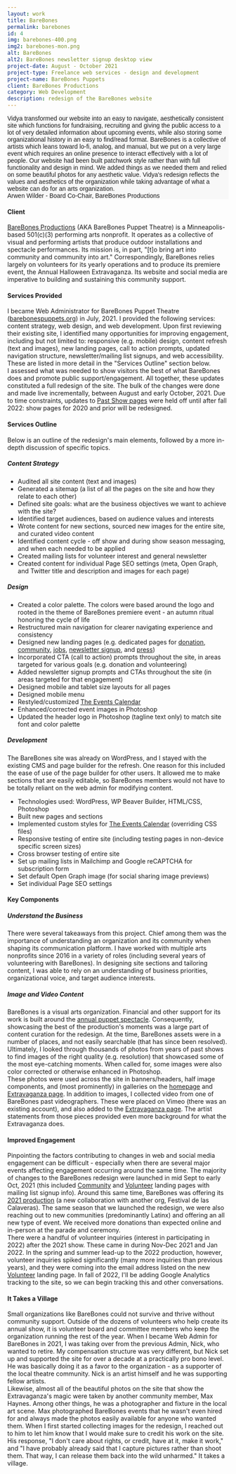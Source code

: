 ```yaml
---
layout: work
title: BareBones
permalink: barebones
id: 4
img: barebones-400.png
img2: barebones-mon.png
alt: BareBones
alt2: BareBones newsletter signup desktop view
project-date: August - October 2021
project-type: Freelance web services - design and development
project-name: BareBones Puppets
client: BareBones Productions
category: Web Development
description: redesign of the BareBones website
---
```

<div class="center-q" style="font-family: 'Montserrat',sans-serif;">
  <div class="quote1" style="background-color:#f8f8f8">
    <div class="txt">Vidya transformed our website into an easy to navigate, aesthetically consistent site which functions for fundraising, recruiting and giving the public access to a lot of very detailed information about upcoming events, while also storing some organizational history in an easy to find/read format. BareBones is a collective of artists which leans toward lo-fi, analog, and manual, but we put on a very large event which requires an online presence to interact effectively with a lot of people. Our website had been built patchwork style rather than with full functionality and design in mind. We added things as we needed them and relied on some beautiful photos for any aesthetic value. Vidya's redesign reflects the values and aesthetics of the organization while taking advantage of what a website can do for an arts organization.</div>
    <div class="from">Arwen Wilder - Board Co-Chair, BareBones Productions</div>
  </div>
</div>


<h4>Client</h4>
<div class="page-content-text">
<a href="https://barebonespuppets.org/" target="_blank">BareBones Productions</a> (AKA BareBones Puppet Theatre) is a Minneapolis-based 501(c)(3) performing arts nonprofit. It operates as a collective of visual and performing artists that produce outdoor installations and spectacle performances. Its mission is, in part, "[t]o bring art into community and community into art." Correspondingly, BareBones relies largely on volunteers for its yearly operations and to produce its premiere event, the Annual Halloween Extravaganza. Its website and social media are imperative to building and sustaining this community support.
</div>

<h4>Services Provided</h4>
<div class="page-content-text">
I became Web Administrator for BareBones Puppet Theatre (<a href="https://barebonespuppets.org/" target="_blank">barebonespuppets.org</a>) in July, 2021. I provided the following services: content strategy, web design, and web development. Upon first reviewing their existing site, I identified many opportunities for improving engagement, including but not limited to: responsive (e.g. mobile) design, content refresh (text and images), new landing pages, call to action prompts, updated navigation structure, newsletter/mailing list signups, and web accessibility. These are listed in more detail in the "Services Outline" section below.
</div>

<div class="page-content-text">
I assessed what was needed to show visitors the best of what BareBones does and promote public support/engagement. All together, these updates constituted a full redesign of the site. The bulk of the changes were done and made live incrementally, between August and early October, 2021. Due to time constraints, updates to <a href="https://barebonespuppets.org/halloweens-past/" target="_blank">Past Show pages</a> were held off until after fall 2022: show pages for 2020 and prior will be redesigned.    
</div>

<h4>Services Outline</h4>
<div class="page-content-text">
Below is an outline of the redesign's main elements, followed by a more in-depth discussion of specific topics.
</div>

<div class="page-content-text">
<h5>Content Strategy</h5>
<ul>
<li>Audited all site content (text and images)</li>
<li>Generated a sitemap (a list of all the pages on the site and how they relate to each other)</li>
<li>Defined site goals: what are the business objectives we want to achieve with the site?</li>
<li>Identified target audiences, based on audience values and interests</li>
<li>Wrote content for new sections, sourced new images for the entire site, and curated video content</li>
<li>Identified content cycle - off show and during show season messaging, and when each needed to be applied</li>
<li>Created mailing lists for volunteer interest and general newsletter</li>
<li>Created content for individual Page SEO settings (meta, Open Graph, and Twitter title and description and images for each page)</li>
</ul>   
</div>

<div class="page-content-text">
<h5>Design</h5>
<ul>
<li>Created a color palette. The colors were based around the logo and rooted in the theme of BareBones premiere event - an autumn ritual honoring the cycle of life</li>
<li>Restructured main navigation for clearer navigating experience and consistency</li>
<li>Designed new landing pages (e.g. dedicated pages for <a href="https://barebonespuppets.org/donate/" target="_blank">donation</a>, <a href="https://barebonespuppets.org/join-us/" target="_blank">community</a>, <a href="https://barebonespuppets.org/jobs/" target="_blank">jobs</a>, <a href="https://barebonespuppets.org/newsletter-signup/" target="_blank">newsletter signup</a>, and <a href="https://barebonespuppets.org/press/" target="_blank">press</a>)</li>
<li>Incorporated CTA (call to action) prompts throughout the site, in areas targeted for various goals (e.g. donation and volunteering)</li>
<li>Added newsletter signup prompts and CTAs throughout the site (in areas targeted for that engagement)</li>
<li>Designed mobile and tablet size layouts for all pages</li>
<li>Designed mobile menu</li>
<li>Restyled/customized <a href="https://barebonespuppets.org/community-calendar/" target="_blank">The Events Calendar</a></li>
<li>Enhanced/corrected event images in Photoshop</li>
<li>Updated the header logo in Photoshop (tagline text only) to match site font and color palette</li>
</ul>
</div>

<div class="page-content-text">
<h5>Development</h5>
The BareBones site was already on WordPress, and I stayed with the existing CMS and page builder for the refresh. One reason for this included the ease of use of the page builder for other users. It allowed me to make sections that are easily editable, so BareBones members would not have to be totally reliant on the web admin for modifying content.
<div style="margin-bottom:.25cm"></div>
<ul>
<li>Technologies used: WordPress, WP Beaver Builder, HTML/CSS, Photoshop</li>
<li>Built new pages and sections</li>
<li>Implemented custom styles for <a href="https://barebonespuppets.org/community-calendar/" target="_blank">The Events Calendar</a> (overriding CSS files)</li>
<li>Responsive testing of entire site (including testing pages in non-device specific screen sizes)</li>
<li>Cross browser testing of entire site</li>
<li>Set up mailing lists in Mailchimp and Google reCAPTCHA for subscription form</li>
<li>Set default Open Graph image (for social sharing image previews)</li>
<li>Set individual Page SEO settings</li>
</ul>
</div>

<h4>Key Components</h4>
<div style="margin-bottom:.50cm"></div>

<h5>Understand the Business</h5>
<div class="page-content-text">
There were several takeaways from this project. Chief among them was the importance of understanding an organization and its community when shaping its communication platform. I have worked with multiple arts nonprofits since 2016 in a variety of roles (including several years of volunteering with BareBones). In designing site sections and tailoring content, I was able to rely on an understanding of business priorities, organizational voice, and target audience interests.
</div>

<h5>Image and Video Content</h5>
<div class="page-content-text">
BareBones is a visual arts organization. Financial and other support for its work is built around the <a href="https://barebonespuppets.org/halloween-show/" target="_blank">annual puppet spectacle</a>. Consequently, showcasing the best of the production's moments was a large part of content curation for the redesign. At the time, BareBones assets were in a number of places, and not easily searchable (that has since been resolved). Ultimately, I looked through thousands of photos from years of past shows to find images of the right quality (e.g. resolution) that showcased some of the most eye-catching moments. When called for, some images were also color corrected or otherwise enhanced in Photoshop.  
</div>  

<div class="page-content-text">
These photos were used across the site in banners/headers, half image components, and (most prominently) in galleries on the <a href="https://barebonespuppets.org/" target="_blank">homepage</a> and <a href="https://barebonespuppets.org/halloween-show/" target="_blank">Extravaganza page</a>. In addition to images, I collected video from one of BareBones past videographers. These were placed on Vimeo (there was an existing account), and also added to the <a href="https://barebonespuppets.org/halloween-show/" target="_blank">Extravaganza page</a>. The artist statements from those pieces provided even more background for what the Extravaganza does.   
</div>  

<h4>Improved Engagement</h4>
<div class="page-content-text">
Pinpointing the factors contributing to changes in web and social media engagement can be difficult - especially when there are several major events affecting engagement occurring around the same time. The majority of changes to the BareBones redesign were launched in mid Sept to early Oct, 2021 (this included <a href="https://barebonespuppets.org/join-us/" target="_blank">Community</a> and <a href="https://barebonespuppets.org/volunteer/" target="_blank">Volunteer</a> landing pages with mailing list signup info). Around this same time, BareBones was offering its <a href="https://barebonespuppets.org/2021-show/" target="_blank">2021 production</a> (a new collaboration with another org, Festival de las Calaveras). The same season that we launched the redesign, we were also reaching out to new communities (predominantly Latinx) and offering an all new type of event. We received more donations than expected online and in-person at the parade and ceremony.   
</div>

<div class="page-content-text">
There were a handful of volunteer inquiries (interest in participating in 2022) after the 2021 show. These came in during Nov-Dec 2021 and Jan 2022. In the spring and summer lead-up to the 2022 production, however, volunteer inquiries spiked significantly (many more inquiries than previous years), and they were coming into the email address listed on the new <a href="https://barebonespuppets.org/volunteer/" target="_blank">Volunteer</a> landing page. In fall of 2022, I'll be adding Google Analytics tracking to the site, so we can begin tracking this and other conversations.  
</div>

<h4><i class="fa fa-heart-o" aria-hidden="true" style="color:#dd6060; font-weight:bold;"></i> It Takes a Village</h4>
<div class="page-content-text">
Small organizations like BareBones could not survive and thrive without community support. Outside of the dozens of volunteers who help create its annual show, it is volunteer board and committee members who keep the organization running the rest of the year. When I became Web Admin for BareBones in 2021, I was taking over from the previous Admin, Nick, who wanted to retire. My compensation structure was very different, but Nick set up and supported the site for over a decade at a practically pro bono level. He was basically doing it as a favor to the organization - as a supporter of the local theatre community. Nick is an artist himself and he was supporting fellow artists.  
</div>

<div class="page-content-text">
Likewise, almost all of the beautiful photos on the site that show the Extravaganza's magic were taken by another community member, Max Haynes. Among other things, he was a photographer and fixture in the local art scene. Max photographed BareBones events that he wasn't even hired for and always made the photos easily available for anyone who wanted them. When I first started collecting images for the redesign, I reached out to him to let him know that I would make sure to credit his work on the site. His response, "I don't care about rights, or credit, have at it, make it work," and "I have probably already said that I capture pictures rather than shoot them. That way, I can release them back into the wild unharmed." It takes a village.     
</div>
